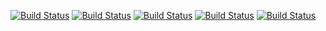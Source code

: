 <!-- START_GEN_BADGES -->
 [![Build Status](https://badges.herokuapp.com/travis/Taapie/hassio-addons?branch=develop&label=aarch64&env=ADDON=%22hello-world%22%20ARCH=%22aarch64%22)](https://travis-ci.org/Taapie/hassio-addons) [![Build Status](https://badges.herokuapp.com/travis/Taapie/hassio-addons?branch=develop&label=amd64&env=ADDON=%22hello-world%22%20ARCH=%22amd64%22)](https://travis-ci.org/Taapie/hassio-addons) [![Build Status](https://badges.herokuapp.com/travis/Taapie/hassio-addons?branch=develop&label=armhf&env=ADDON=%22hello-world%22%20ARCH=%22armhf%22)](https://travis-ci.org/Taapie/hassio-addons) [![Build Status](https://badges.herokuapp.com/travis/Taapie/hassio-addons?branch=develop&label=armv7&env=ADDON=%22hello-world%22%20ARCH=%22armv7%22)](https://travis-ci.org/Taapie/hassio-addons) [![Build Status](https://badges.herokuapp.com/travis/Taapie/hassio-addons?branch=develop&label=i386&env=ADDON=%22hello-world%22%20ARCH=%22i386%22)](https://travis-ci.org/Taapie/hassio-addons)
<!-- END_GEN_BADGES -->
